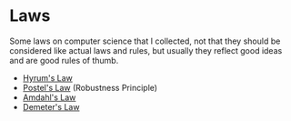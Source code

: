 # Laws

Some laws on computer science that I collected, not that
they should be considered like actual laws and rules, but usually
they reflect good ideas and are good rules of thumb.

* [Hyrum's Law](http://www.hyrumslaw.com/)
* [Postel's Law](https://en.wikipedia.org/wiki/Robustness_principle) (Robustness Principle)
* [Amdahl's Law](https://en.wikipedia.org/wiki/Amdahl%27s_law)
* [Demeter's Law](https://en.wikipedia.org/wiki/Law_of_Demeter)

